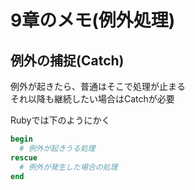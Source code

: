 # 9章のメモ(例外処理)

## 例外の捕捉(Catch)

例外が起きたら、普通はそこで処理が止まる  
それ以降も継続したい場合はCatchが必要

Rubyでは下のようにかく

```ruby
begin
  # 例外が起きうる処理
rescue
  # 例外が発生した場合の処理
end
```